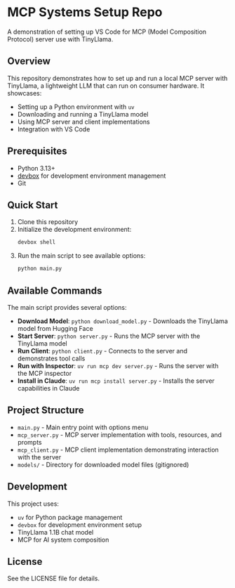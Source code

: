 # MCP Systems Setup Repo

A demonstration of setting up VS Code for MCP (Model Composition Protocol) server use with TinyLlama.

## Overview

This repository demonstrates how to set up and run a local MCP server with TinyLlama, a lightweight LLM that can run on consumer hardware. It showcases:

- Setting up a Python environment with `uv`
- Downloading and running a TinyLlama model
- Using MCP server and client implementations
- Integration with VS Code

## Prerequisites

- Python 3.13+
- [devbox](https://www.jetpack.io/devbox/) for development environment management
- Git

## Quick Start

1. Clone this repository
2. Initialize the development environment:
   ```bash
   devbox shell
   ```
3. Run the main script to see available options:
   ```bash
   python main.py
   ```

## Available Commands

The main script provides several options:

- **Download Model**: `python download_model.py` - Downloads the TinyLlama model from Hugging Face
- **Start Server**: `python server.py` - Runs the MCP server with the TinyLlama model
- **Run Client**: `python client.py` - Connects to the server and demonstrates tool calls
- **Run with Inspector**: `uv run mcp dev server.py` - Runs the server with the MCP inspector
- **Install in Claude**: `uv run mcp install server.py` - Installs the server capabilities in Claude

## Project Structure

- `main.py` - Main entry point with options menu
- `mcp_server.py` - MCP server implementation with tools, resources, and prompts
- `mcp_client.py` - MCP client implementation demonstrating interaction with the server
- `models/` - Directory for downloaded model files (gitignored)

## Development

This project uses:
- `uv` for Python package management
- `devbox` for development environment setup
- TinyLlama 1.1B chat model
- MCP for AI system composition

## License

See the LICENSE file for details.
